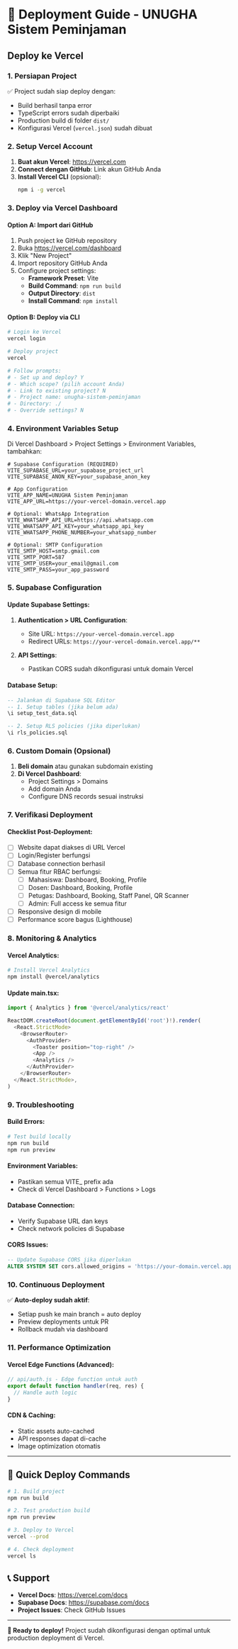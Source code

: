 # 🚀 Deployment Guide - UNUGHA Sistem Peminjaman

## Deploy ke Vercel

### 1. Persiapan Project

✅ Project sudah siap deploy dengan:
- Build berhasil tanpa error
- TypeScript errors sudah diperbaiki
- Production build di folder `dist/`
- Konfigurasi Vercel (`vercel.json`) sudah dibuat

### 2. Setup Vercel Account

1. **Buat akun Vercel**: https://vercel.com
2. **Connect dengan GitHub**: Link akun GitHub Anda
3. **Install Vercel CLI** (opsional):
   ```bash
   npm i -g vercel
   ```

### 3. Deploy via Vercel Dashboard

#### Option A: Import dari GitHub
1. Push project ke GitHub repository
2. Buka https://vercel.com/dashboard
3. Klik "New Project"
4. Import repository GitHub Anda
5. Configure project settings:
   - **Framework Preset**: Vite
   - **Build Command**: `npm run build`
   - **Output Directory**: `dist`
   - **Install Command**: `npm install`

#### Option B: Deploy via CLI
```bash
# Login ke Vercel
vercel login

# Deploy project
vercel

# Follow prompts:
# - Set up and deploy? Y
# - Which scope? (pilih account Anda)
# - Link to existing project? N
# - Project name: unugha-sistem-peminjaman
# - Directory: ./
# - Override settings? N
```

### 4. Environment Variables Setup

Di Vercel Dashboard > Project Settings > Environment Variables, tambahkan:

```env
# Supabase Configuration (REQUIRED)
VITE_SUPABASE_URL=your_supabase_project_url
VITE_SUPABASE_ANON_KEY=your_supabase_anon_key

# App Configuration
VITE_APP_NAME=UNUGHA Sistem Peminjaman
VITE_APP_URL=https://your-vercel-domain.vercel.app

# Optional: WhatsApp Integration
VITE_WHATSAPP_API_URL=https://api.whatsapp.com
VITE_WHATSAPP_API_KEY=your_whatsapp_api_key
VITE_WHATSAPP_PHONE_NUMBER=your_whatsapp_number

# Optional: SMTP Configuration
VITE_SMTP_HOST=smtp.gmail.com
VITE_SMTP_PORT=587
VITE_SMTP_USER=your_email@gmail.com
VITE_SMTP_PASS=your_app_password
```

### 5. Supabase Configuration

#### Update Supabase Settings:
1. **Authentication > URL Configuration**:
   - Site URL: `https://your-vercel-domain.vercel.app`
   - Redirect URLs: `https://your-vercel-domain.vercel.app/**`

2. **API Settings**:
   - Pastikan CORS sudah dikonfigurasi untuk domain Vercel

#### Database Setup:
```sql
-- Jalankan di Supabase SQL Editor
-- 1. Setup tables (jika belum ada)
\i setup_test_data.sql

-- 2. Setup RLS policies (jika diperlukan)
\i rls_policies.sql
```

### 6. Custom Domain (Opsional)

1. **Beli domain** atau gunakan subdomain existing
2. **Di Vercel Dashboard**:
   - Project Settings > Domains
   - Add domain Anda
   - Configure DNS records sesuai instruksi

### 7. Verifikasi Deployment

#### Checklist Post-Deployment:
- [ ] Website dapat diakses di URL Vercel
- [ ] Login/Register berfungsi
- [ ] Database connection berhasil
- [ ] Semua fitur RBAC berfungsi:
  - [ ] Mahasiswa: Dashboard, Booking, Profile
  - [ ] Dosen: Dashboard, Booking, Profile
  - [ ] Petugas: Dashboard, Booking, Staff Panel, QR Scanner
  - [ ] Admin: Full access ke semua fitur
- [ ] Responsive design di mobile
- [ ] Performance score bagus (Lighthouse)

### 8. Monitoring & Analytics

#### Vercel Analytics:
```bash
# Install Vercel Analytics
npm install @vercel/analytics
```

#### Update main.tsx:
```typescript
import { Analytics } from '@vercel/analytics/react'

ReactDOM.createRoot(document.getElementById('root')!).render(
  <React.StrictMode>
    <BrowserRouter>
      <AuthProvider>
        <Toaster position="top-right" />
        <App />
        <Analytics />
      </AuthProvider>
    </BrowserRouter>
  </React.StrictMode>,
)
```

### 9. Troubleshooting

#### Build Errors:
```bash
# Test build locally
npm run build
npm run preview
```

#### Environment Variables:
- Pastikan semua VITE_ prefix ada
- Check di Vercel Dashboard > Functions > Logs

#### Database Connection:
- Verify Supabase URL dan keys
- Check network policies di Supabase

#### CORS Issues:
```sql
-- Update Supabase CORS jika diperlukan
ALTER SYSTEM SET cors.allowed_origins = 'https://your-domain.vercel.app';
```

### 10. Continuous Deployment

✅ **Auto-deploy sudah aktif**:
- Setiap push ke main branch = auto deploy
- Preview deployments untuk PR
- Rollback mudah via dashboard

### 11. Performance Optimization

#### Vercel Edge Functions (Advanced):
```javascript
// api/auth.js - Edge function untuk auth
export default function handler(req, res) {
  // Handle auth logic
}
```

#### CDN & Caching:
- Static assets auto-cached
- API responses dapat di-cache
- Image optimization otomatis

---

## 🎯 Quick Deploy Commands

```bash
# 1. Build project
npm run build

# 2. Test production build
npm run preview

# 3. Deploy to Vercel
vercel --prod

# 4. Check deployment
vercel ls
```

## 📞 Support

- **Vercel Docs**: https://vercel.com/docs
- **Supabase Docs**: https://supabase.com/docs
- **Project Issues**: Check GitHub Issues

---

**🚀 Ready to deploy!** Project sudah dikonfigurasi dengan optimal untuk production deployment di Vercel.